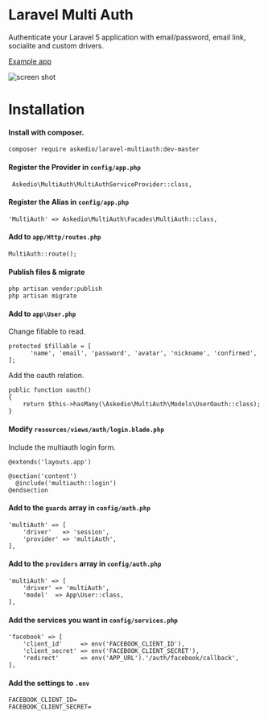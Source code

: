 # Laravel Multi Auth
Authenticate your Laravel 5 application with email/password, email link, socialite and custom drivers.

[Example app](https://github.com/Askedio/laravel-multi-oauth)


![screen shot](http://i.imgur.com/NxiEQUM.png)

# Installation
#### Install with composer.
~~~
composer require askedio/laravel-multiauth:dev-master
~~~
#### Register the Provider in `config/app.php`
~~~
 Askedio\MultiAuth\MultiAuthServiceProvider::class,
~~~
#### Register the Alias in `config/app.php`
~~~
'MultiAuth' => Askedio\MultiAuth\Facades\MultiAuth::class,
~~~
#### Add to `app/Http/routes.php`
~~~
MultiAuth::route();
~~~~

#### Publish files & migrate
~~~
php artisan vendor:publish
php artisan migrate
~~~
#### Add to `app\User.php`
Change fillable to read.
~~~
protected $fillable = [
      'name', 'email', 'password', 'avatar', 'nickname', 'confirmed',
];
~~~
Add the oauth relation.
~~~
public function oauth()
{
    return $this->hasMany(\Askedio\MultiAuth\Models\UserOauth::class);
}
~~~

#### Modify `resources/views/auth/login.blade.php`
Include the multiauth login form.
~~~
@extends('layouts.app')

@section('content')
  @include('multiauth::login')
@endsection
~~~

#### Add to the `guards` array in `config/auth.php`
~~~
'multiAuth' => [
    'driver'   => 'session',
    'provider' => 'multiAuth',
],
~~~
#### Add to the `providers` array in `config/auth.php`
~~~
'multiAuth' => [
    'driver' => 'multiAuth',
    'model'  => App\User::class,
],
~~~
#### Add the services you want in `config/services.php`
~~~
'facebook' => [
    'client_id'     => env('FACEBOOK_CLIENT_ID'),
    'client_secret' => env('FACEBOOK_CLIENT_SECRET'),
    'redirect'      => env('APP_URL').'/auth/facebook/callback',
],
~~~
#### Add the settings to `.env`
~~~
FACEBOOK_CLIENT_ID=
FACEBOOK_CLIENT_SECRET=
~~~


